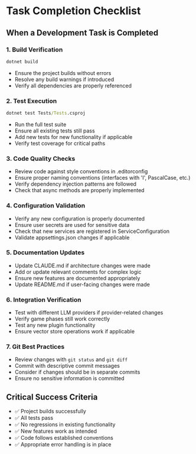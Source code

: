 # Task Completion Checklist

## When a Development Task is Completed

### 1. Build Verification
```cmd
dotnet build
```
- Ensure the project builds without errors
- Resolve any build warnings if introduced
- Verify all dependencies are properly referenced

### 2. Test Execution
```cmd
dotnet test Tests/Tests.csproj
```
- Run the full test suite
- Ensure all existing tests still pass
- Add new tests for new functionality if applicable
- Verify test coverage for critical paths

### 3. Code Quality Checks
- Review code against style conventions in .editorconfig
- Ensure proper naming conventions (interfaces with 'I', PascalCase, etc.)
- Verify dependency injection patterns are followed
- Check that async methods are properly implemented

### 4. Configuration Validation
- Verify any new configuration is properly documented
- Ensure user secrets are used for sensitive data
- Check that new services are registered in ServiceConfiguration
- Validate appsettings.json changes if applicable

### 5. Documentation Updates
- Update CLAUDE.md if architecture changes were made
- Add or update relevant comments for complex logic
- Ensure new features are documented appropriately
- Update README.md if user-facing changes were made

### 6. Integration Verification
- Test with different LLM providers if provider-related changes
- Verify game phases still work correctly
- Test any new plugin functionality
- Ensure vector store operations work if applicable

### 7. Git Best Practices
- Review changes with `git status` and `git diff`
- Commit with descriptive commit messages
- Consider if changes should be in separate commits
- Ensure no sensitive information is committed

## Critical Success Criteria
- ✅ Project builds successfully
- ✅ All tests pass
- ✅ No regressions in existing functionality
- ✅ New features work as intended
- ✅ Code follows established conventions
- ✅ Appropriate error handling is in place